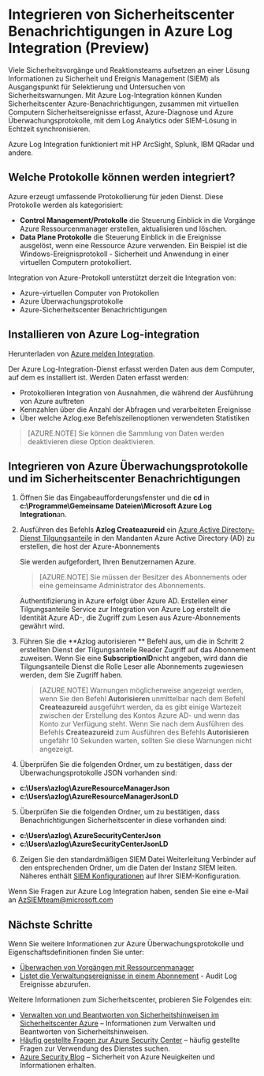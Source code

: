 <properties
   pageTitle="Integrieren von Azure-Sicherheitscenter Benachrichtigungen in Azure Log Integration (Preview) | Microsoft Azure"
   description="In diesem Artikel können Sie die Integration von Sicherheitscenter Benachrichtigungen in Azure Log Integration behilflich."
   services="security-center"
   documentationCenter="na"
   authors="TerryLanfear"
   manager="MBaldwin"
   editor=""/>

<tags
   ms.service="security-center"
   ms.devlang="na"
   ms.topic="article"
   ms.tgt_pltfrm="na"
   ms.workload="na"
   ms.date="08/08/2016"
   ms.author="terrylan"/>

# <a name="integrating-security-center-alerts-with-azure-log-integration-preview"></a>Integrieren von Sicherheitscenter Benachrichtigungen in Azure Log Integration (Preview)

Viele Sicherheitsvorgänge und Reaktionsteams aufsetzen an einer Lösung Informationen zu Sicherheit und Ereignis Management (SIEM) als Ausgangspunkt für Selektierung und Untersuchen von Sicherheitswarnungen. Mit Azure Log-Integration können Kunden Sicherheitscenter Azure-Benachrichtigungen, zusammen mit virtuellen Computern Sicherheitsereignisse erfasst, Azure-Diagnose und Azure Überwachungsprotokolle, mit dem Log Analytics oder SIEM-Lösung in Echtzeit synchronisieren.

Azure Log Integration funktioniert mit HP ArcSight, Splunk, IBM QRadar und andere.

## <a name="what-logs-can-i-integrate"></a>Welche Protokolle können werden integriert?

Azure erzeugt umfassende Protokollierung für jeden Dienst. Diese Protokolle werden als kategorisiert:

- **Control Management/Protokolle** die Steuerung Einblick in die Vorgänge Azure Ressourcenmanager erstellen, aktualisieren und löschen.
- **Data Plane Protokolle** die Steuerung Einblick in die Ereignisse ausgelöst, wenn eine Ressource Azure verwenden. Ein Beispiel ist die Windows-Ereignisprotokoll - Sicherheit und Anwendung in einer virtuellen Computern protokolliert.

Integration von Azure-Protokoll unterstützt derzeit die Integration von:

- Azure-virtuellen Computer von Protokollen
- Azure Überwachungsprotokolle
- Azure-Sicherheitscenter Benachrichtigungen

## <a name="install-azure-log-integration"></a>Installieren von Azure Log-integration

Herunterladen von [Azure melden Integration](https://www.microsoft.com/download/details.aspx?id=53324).

Der Azure Log-Integration-Dienst erfasst werden Daten aus dem Computer, auf dem es installiert ist.  Werden Daten erfasst werden:

- Protokollieren Integration von Ausnahmen, die während der Ausführung von Azure auftreten
- Kennzahlen über die Anzahl der Abfragen und verarbeiteten Ereignisse
- Über welche Azlog.exe Befehlszeilenoptionen verwendeten Statistiken

> [AZURE.NOTE] Sie können die Sammlung von Daten werden deaktivieren diese Option deaktivieren.

## <a name="integrate-azure-audit-logs-and-security-center-alerts"></a>Integrieren von Azure Überwachungsprotokolle und im Sicherheitscenter Benachrichtigungen

1. Öffnen Sie das Eingabeaufforderungsfenster und die **cd** in **c:\Programme\Gemeinsame Dateien\Microsoft Azure Log Integration**an.

2. Ausführen des Befehls **Azlog Createazureid** ein [Azure Active Directory-Dienst Tilgungsanteile](../active-directory/active-directory-application-objects.md) in den Mandanten Azure Active Directory (AD) zu erstellen, die host der Azure-Abonnements

    Sie werden aufgefordert, Ihren Benutzernamen Azure.

    > [AZURE.NOTE] Sie müssen der Besitzer des Abonnements oder eine gemeinsame Administrator des Abonnements.

    Authentifizierung in Azure erfolgt über Azure AD.  Erstellen einer Tilgungsanteile Service zur Integration von Azure Log erstellt die Identität Azure AD-, die Zugriff zum Lesen aus Azure-Abonnements gewährt wird.

3. Führen Sie die **Azlog autorisieren <SubscriptionID> ** Befehl aus, um die in Schritt 2 erstellten Dienst der Tilgungsanteile Reader Zugriff auf das Abonnement zuweisen. Wenn Sie eine **SubscriptionID**nicht angeben, wird dann die Tilgungsanteile Dienst die Rolle Leser alle Abonnements zugewiesen werden, dem Sie Zugriff haben.

    > [AZURE.NOTE] Warnungen möglicherweise angezeigt werden, wenn Sie den Befehl **Autorisieren** unmittelbar nach dem Befehl **Createazureid** ausgeführt werden, da es gibt einige Wartezeit zwischen der Erstellung des Kontos Azure AD- und wenn das Konto zur Verfügung steht. Wenn Sie nach dem Ausführen des Befehls **Createazureid** zum Ausführen des Befehls **Autorisieren** ungefähr 10 Sekunden warten, sollten Sie diese Warnungen nicht angezeigt.

4. Überprüfen Sie die folgenden Ordner, um zu bestätigen, dass der Überwachungsprotokolle JSON vorhanden sind:

  - **c:\Users\azlog\AzureResourceManagerJson**
  - **c:\Users\azlog\AzureResourceManagerJsonLD**

5. Überprüfen Sie die folgenden Ordner, um zu bestätigen, dass Benachrichtigungen Sicherheitscenter in diese vorhanden sind:

  - **c:\Users\azlog\ AzureSecurityCenterJson**
  - **c:\Users\azlog\AzureSecurityCenterJsonLD**

6. Zeigen Sie den standardmäßigen SIEM Datei Weiterleitung Verbinder auf den entsprechenden Ordner, um die Daten der Instanz SIEM leiten. Näheres enthält [SIEM Konfigurationen](https://azsiempublicdrops.blob.core.windows.net/drops/ALL.htm) auf Ihrer SIEM-Konfiguration.

Wenn Sie Fragen zur Azure Log Integration haben, senden Sie eine e-Mail an [AzSIEMteam@microsoft.com](mailto:AzSIEMteam@microsoft.com)

## <a name="next-steps"></a>Nächste Schritte

Wenn Sie weitere Informationen zur Azure Überwachungsprotokolle und Eigenschaftsdefinitionen finden Sie unter:

- [Überwachen von Vorgängen mit Ressourcenmanager](../resource-group-audit.md)
- [Listet die Verwaltungsereignisse in einem Abonnement](https://msdn.microsoft.com/library/azure/dn931934.aspx) - Audit Log Ereignisse abzurufen.

Weitere Informationen zum Sicherheitscenter, probieren Sie Folgendes ein:

- [Verwalten von und Beantworten von Sicherheitshinweisen im Sicherheitscenter Azure](security-center-managing-and-responding-alerts.md) – Informationen zum Verwalten und Beantworten von Sicherheitshinweisen.
- [Häufig gestellte Fragen zur Azure Security Center](security-center-faq.md) – häufig gestellte Fragen zur Verwendung des Dienstes suchen.
- [Azure Security Blog](http://blogs.msdn.com/b/azuresecurity/) – Sicherheit von Azure Neuigkeiten und Informationen erhalten.
